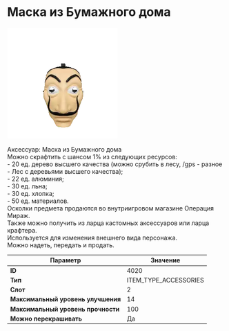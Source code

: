 # Маска из Бумажного дома

![Item Image](../img/4020.webp?raw=true)

Аксессуар: Маска из Бумажного дома<br>Можно скрафтить с шансом 1% из следующих ресурсов:<br>- 20 ед. дерево высшего качества (можно срубить в лесу, /gps - разное - Лес с деревьями высшего качества);<br>- 22 ед. алюминия;<br>- 30 ед. льна;<br>- 30 ед. хлопка;<br>- 50 ед. материалов.<br>Осколки предмета продаются во внутриигровом магазине Операция Мираж.<br>Также можно получить из ларца кастомных аксессуаров или ларца крафтера.<br>Используется для изменения внешнего вида персонажа. <br>Можно надеть, передать и продать.


| Параметр | Значение |
|----------|----------|
| **ID** | 4020 |
| **Тип** | ITEM_TYPE_ACCESSORIES |
| **Слот** | 2 |
| **Максимальный уровень улучшения** | 14 |
| **Максимальный уровень прочности** | 100 |
| **Можно перекрашивать** | Да |

